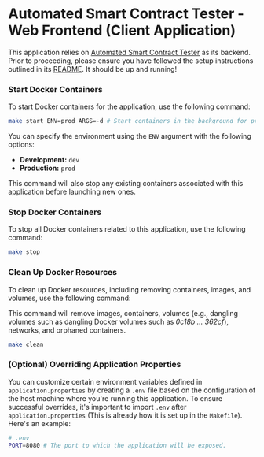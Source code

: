 # Automated Smart Contract Tester - Web Frontend (Client Application)

This application relies on [Automated Smart Contract Tester](https://github.com/erdenbatuhan/automated-smart-contract-tester) as its backend. Prior to proceeding, please ensure you have followed the setup instructions outlined in its [README](https://github.com/erdenbatuhan/automated-smart-contract-tester/blob/master/README.md). It should be up and running!

### Start Docker Containers

To start Docker containers for the application, use the following command:

```bash
make start ENV=prod ARGS=-d # Start containers in the background for production
```

You can specify the environment using the `ENV` argument with the following options:

- **Development:** `dev`
- **Production:** `prod`

This command will also stop any existing containers associated with this application before launching new ones.

### Stop Docker Containers

To stop all Docker containers related to this application, use the following command:

```bash
make stop
```

### Clean Up Docker Resources

To clean up Docker resources, including removing containers, images, and volumes, use the following command:

This command will remove images, containers, volumes (e.g., dangling volumes such as dangling Docker volumes such as _0c18b ... 362cf_), networks, and orphaned containers.

```bash
make clean
```

### (Optional) Overriding Application Properties

You can customize certain environment variables defined in `application.properties` by creating a `.env` file based on the configuration of the host machine where you're running this application. To ensure successful overrides, it's important to import `.env` after `application.properties` (This is already how it is set up in the `Makefile`). Here's an example:

```bash
# .env
PORT=8080 # The port to which the application will be exposed.
```
